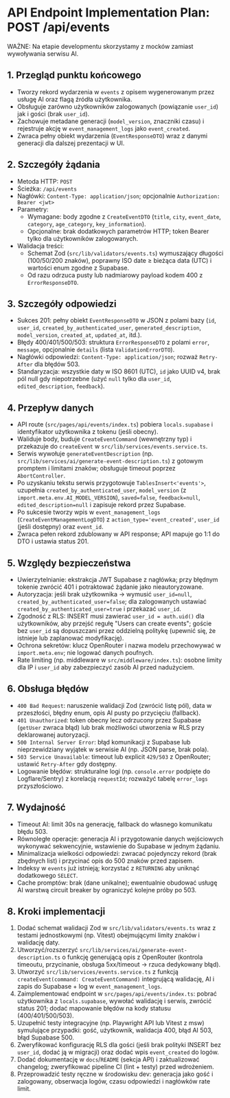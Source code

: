 # API Endpoint Implementation Plan: POST /api/events

WAŻNE:
Na etapie developmentu skorzystamy z mocków zamiast wywoływania serwisu AI.

## 1. Przegląd punktu końcowego
- Tworzy rekord wydarzenia w `events` z opisem wygenerowanym przez usługę AI oraz flagą źródła użytkownika.
- Obsługuje zarówno użytkowników zalogowanych (powiązanie `user_id`) jak i gości (brak `user_id`).
- Zachowuje metadane generacji (`model_version`, znaczniki czasu) i rejestruje akcję w `event_management_logs` jako `event_created`.
- Zwraca pełny obiekt wydarzenia (`EventResponseDTO`) wraz z danymi generacji dla dalszej prezentacji w UI.

## 2. Szczegóły żądania
- Metoda HTTP: `POST`
- Ścieżka: `/api/events`
- Nagłówki: `Content-Type: application/json`; opcjonalnie `Authorization: Bearer <jwt>`
- Parametry:
  - Wymagane: body zgodne z `CreateEventDTO` (`title`, `city`, `event_date`, `category`, `age_category`, `key_information`).
  - Opcjonalne: brak dodatkowych parametrów HTTP; token Bearer tylko dla użytkowników zalogowanych.
- Walidacja treści:
  - Schemat Zod (`src/lib/validators/events.ts`) wymuszający długości (100/50/200 znaków), poprawny ISO date ≥ bieżąca data (UTC) i wartości enum zgodne z Supabase.
  - Od razu odrzuca pusty lub nadmiarowy payload kodem 400 z `ErrorResponseDTO`.

## 3. Szczegóły odpowiedzi
- Sukces 201: pełny obiekt `EventResponseDTO` w JSON z polami bazy (`id`, `user_id`, `created_by_authenticated_user`, `generated_description`, `model_version`, `created_at`, `updated_at`, itd.).
- Błędy 400/401/500/503: struktura `ErrorResponseDTO` z polami `error`, `message`, opcjonalnie `details` (lista `ValidationErrorDTO`).
- Nagłówki odpowiedzi: `Content-Type: application/json`; rozważ `Retry-After` dla błędów 503.
- Standaryzacja: wszystkie daty w ISO 8601 (UTC), `id` jako UUID v4, brak pól null gdy niepotrzebne (użyć `null` tylko dla `user_id`, `edited_description`, `feedback`).

## 4. Przepływ danych
- API route (`src/pages/api/events/index.ts`) pobiera `locals.supabase` i identyfikator użytkownika z tokenu (jeśli obecny).
- Waliduje body, buduje `CreateEventCommand` (wewnętrzny typ) i przekazuje do `createEvent` w `src/lib/services/events.service.ts`.
- Serwis wywołuje `generateEventDescription` (np. `src/lib/services/ai/generate-event-description.ts`) z gotowym promptem i limitami znaków; obsługuje timeout poprzez `AbortController`.
- Po uzyskaniu tekstu serwis przygotowuje `TablesInsert<'events'>`, uzupełnia `created_by_authenticated_user`, `model_version` (z `import.meta.env.AI_MODEL_VERSION`), `saved=false`, `feedback=null`, `edited_description=null` i zapisuje rekord przez Supabase.
- Po sukcesie tworzy wpis w `event_management_logs` (`CreateEventManagementLogDTO`) z `action_type='event_created'`, `user_id` (jeśli dostępny) oraz `event_id`.
- Zwraca pełen rekord zdublowany w API response; API mapuje go 1:1 do DTO i ustawia status 201.

## 5. Względy bezpieczeństwa
- Uwierzytelnianie: ekstrakcja JWT Supabase z nagłówka; przy błędnym tokenie zwrócić 401 i potraktować żądanie jako nieautoryzowane.
- Autoryzacja: jeśli brak użytkownika → wymusić `user_id=null`, `created_by_authenticated_user=false`; dla zalogowanych ustawiać `created_by_authenticated_user=true` i przekazać `user_id`.
- Zgodność z RLS: INSERT musi zawierać `user_id = auth.uid()` dla użytkowników, aby przejść regułę "Users can create events"; goście bez `user_id` są dopuszczani przez oddzielną politykę (upewnić się, że istnieje lub zaplanować modyfikację).
- Ochrona sekretów: klucz OpenRouter i nazwa modelu przechowywać w `import.meta.env`; nie logować danych poufnych.
- Rate limiting (np. middleware w `src/middleware/index.ts`): osobne limity dla IP i `user_id` aby zabezpieczyć zasób AI przed nadużyciem.

## 6. Obsługa błędów
- `400 Bad Request`: naruszenie walidacji Zod (zwrócić listę pól), data w przeszłości, błędny enum, opis AI pusty po przycięciu (fallback).
- `401 Unauthorized`: token obecny lecz odrzucony przez Supabase (`getUser` zwraca błąd) lub brak możliwości utworzenia w RLS przy deklarowanej autoryzacji.
- `500 Internal Server Error`: błąd komunikacji z Supabase lub nieprzewidziany wyjątek w serwisie AI (np. JSON parse, brak pola).
- `503 Service Unavailable`: timeout lub explicit `429/503` z OpenRouter; ustawić `Retry-After` gdy dostępny.
- Logowanie błędów: strukturalne logi (np. `console.error` podpięte do Logflare/Sentry) z korelacją `requestId`; rozważyć tabelę `error_logs` przyszłościowo.

## 7. Wydajność
- Timeout AI: limit 30s na generację, fallback do własnego komunikatu błędu 503.
- Równoległe operacje: generacja AI i przygotowanie danych wejściowych wykonywać sekwencyjnie, wstawienie do Supabase w jednym żądaniu.
- Minimalizacja wielkości odpowiedzi: zwracać pojedynczy rekord (brak zbędnych list) i przycinać opis do 500 znaków przed zapisem.
- Indeksy w `events` już istnieją; korzystać z `RETURNING` aby uniknąć dodatkowego `SELECT`.
- Cache promptów: brak (dane unikalne); ewentualnie obudować usługę AI warstwą circuit breaker by ograniczyć kolejne próby po 503.

## 8. Kroki implementacji
1. Dodać schemat walidacji Zod w `src/lib/validators/events.ts` wraz z testami jednostkowymi (np. Vitest) obejmującymi limity znaków i walidację daty.
2. Utworzyć/rozszerzyć `src/lib/services/ai/generate-event-description.ts` o funkcję generującą opis z OpenRouter (kontrola timeoutu, przycinanie, obsługa 5xx/timeout → rzuca dedykowany błąd).
3. Utworzyć `src/lib/services/events.service.ts` z funkcją `createEvent(command: CreateEventCommand)` integrującą walidację, AI i zapis do Supabase + log w `event_management_logs`.
4. Zaimplementować endpoint w `src/pages/api/events/index.ts`: pobrać użytkownika z `locals.supabase`, wywołać walidację i serwis, zwrócić status 201; dodać mapowanie błędów na kody statusu (400/401/500/503).
5. Uzupełnić testy integracyjne (np. Playwright API lub Vitest z msw) symulujące przypadki: gość, użytkownik, walidacja 400, błąd AI 503, błąd Supabase 500.
6. Zweryfikować konfigurację RLS dla gości (jeśli brak polityki INSERT bez `user_id`, dodać ją w migracji) oraz dodać wpis `event_created` do logów.
7. Dodać dokumentację w `docs`/`README` (sekcja API) i zaktualizować changelog; zweryfikować pipeline CI (lint + testy) przed wdrożeniem.
8. Przeprowadzić testy ręczne w środowisku dev: generacja jako gość i zalogowany, obserwacja logów, czasu odpowiedzi i nagłówków rate limit.
